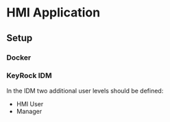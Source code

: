 # HMI Application

## Setup

### Docker

### KeyRock IDM

In the IDM two additional user levels should be defined:
- HMI User
- Manager
